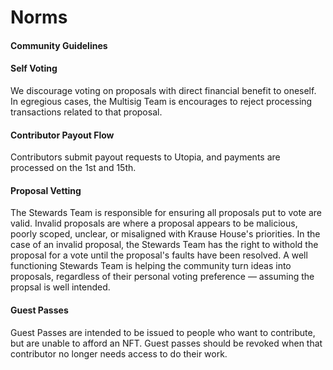 # Norms
#### Community Guidelines

#### Self Voting
We discourage voting on proposals with direct financial benefit to oneself.  In egregious cases, the Multisig Team is encourages to reject processing transactions related to that proposal.

#### Contributor Payout Flow
Contributors submit payout requests to Utopia, and payments are processed on the 1st and 15th.

#### Proposal Vetting
The Stewards Team is responsible for ensuring all proposals put to vote are valid.  Invalid proposals are where a proposal appears to be malicious, poorly scoped, unclear, or misaligned with Krause House's priorities. In the case of an invalid proposal, the Stewards Team has the right to withold the proposal for a vote until the proposal's faults have been resolved. A well functioning Stewards Team is helping the community turn ideas into proposals, regardless of their personal voting preference — assuming the propsal is well intended. 

#### Guest Passes
Guest Passes are intended to be issued to people who want to contribute, but are unable to afford an NFT.  Guest passes should be revoked when that contributor no longer needs access to do their work.

